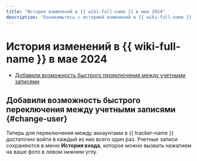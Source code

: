 ```yaml
---
title: "История изменений в {{ wiki-full-name }} в мае 2024"
description: "Ознакомьтесь с историей изменений в {{ wiki-full-name }} за май 2024."
---
```


# История изменений в {{ wiki-full-name }} в мае 2024

* [Добавили возможность быстрого переключения между учетными записями](#change-user)

## Добавили возможность быстрого переключения между учетными записями {#change-user}

Теперь для переключения между аккаунтами в {{ tracker-name }} достаточно войти в каждый из них всего один раз. Учетные записи сохраняются в меню **История входа**, которое можно вызвать нажатием на ваше фото в левом нижнем углу.
